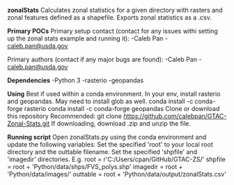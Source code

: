 **zonalStats**
Calculates zonal statistics for a given directory with rasters and zonal features defined as a shapefile.
Exports zonal statistics as a .csv.

**Primary POCs**
Primary setup contact (contact for any issues withi setting up the zonal stats example and running it):
  -Caleb Pan - caleb.pan@usda.gov
 
 Primary authors (contact if any major bugs are found):
  -Caleb Pan - caleb.pan@usda.gov
  
 **Dependencies**
 -Python 3
 -rasterio
 -geopandas
 
 **Using**
 Best if used within a conda environment. In your env, install rasterio and geopandas. May need to install glob as well.
   conda install -c conda-forge rasterio
   conda install -c conda-forge geopandas
 Clone or download this repository
   Recommended: git clone https://github.com/calebpan/GTAC-Zonal-Stats.git
   If downloading, download .zip and unzip the file.
   
**Running script**
  Open zonalStats.py using the conda environment and update the following variables:
      Set the specified 'root' to your local root directory and the outtable filename.
      Set the specified 'shpfile' and 'imagedir' directories.
        E.g.
            root = r'C:/Users/cpan/GitHub/GTAC-ZS/'
            shpfile = root + 'Python/data/shps/FVS_polys.shp'
            imagedir = root + 'Python/data/images/'
            outtable = root + 'Python/data/output/zonalStats.csv'
            
